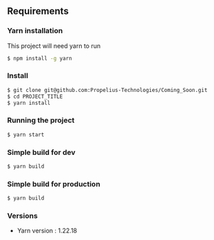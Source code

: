 
## Requirements
### Yarn installation

This project will need yarn to run

```bash
$ npm install -g yarn
```
### Install
```bash
$ git clone git@github.com:Propelius-Technologies/Coming_Soon.git
$ cd PROJECT_TITLE
$ yarn install
```

### Running the project
```bash
$ yarn start
```
### Simple build for dev
```bash
$ yarn build
```
### Simple build for production
```bash
$ yarn build
```
### Versions
- Yarn version : 1.22.18

